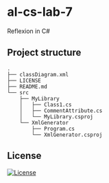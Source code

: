 # al-cs-lab-7
Reflexion in C#

## Project structure
```
.
├── classDiagram.xml
├── LICENSE
├── README.md
└── src
    ├── MyLibrary
    │   ├── Class1.cs
    │   ├── CommentAttribute.cs
    │   └── MyLibrary.csproj
    └── XmlGenerator
        ├── Program.cs
        └── XmlGenerator.csproj
```

## License
[![License](https://img.shields.io/badge/GNU_GPL-v3-red?logo=gnu)](./LICENSE)
